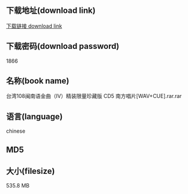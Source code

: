 ## 下载地址(download link)
[下载链接 download link](https://voluble-croquembouche-d321dc.netlify.app/?s=%E5%8F%B0%E6%B9%BE108%E9%97%BD%E5%8D%97%E8%AF%AD%E9%87%91%E6%9B%B2%EF%BC%88IV%EF%BC%89%E7%B2%BE%E8%A3%85%E9%99%90%E9%87%8F%E7%8F%8D%E8%97%8F%E7%89%88+CD5+%E5%8D%97%E6%96%B9%E5%94%B1%E7%89%87%5BWAV%2BCUE%5D.rar)

## 下载密码(download password)
1866

## 名称(book name)
台湾108闽南语金曲（IV）精装限量珍藏版 CD5 南方唱片[WAV+CUE].rar.rar

## 语言(language)
chinese

## MD5


## 大小(filesize)
535.8 MB

